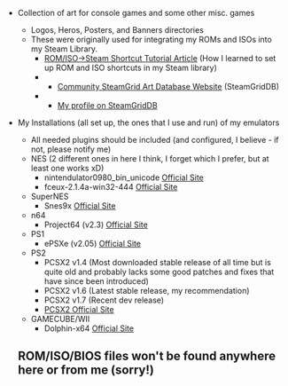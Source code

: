 - Collection of art for console games and some other misc. games
  - Logos, Heros, Posters, and Banners directories
  - These were originally used for integrating my ROMs and ISOs into my Steam Library.
    - [ROM/ISO->Steam Shortcut Tutorial Article](https://steamcommunity.com/sharedfiles/filedetails/?id=615016180) (How I learned to set up ROM and ISO shortcuts in my Steam library)
    - - [Community SteamGrid Art Database Website](https://www.steamgriddb.com/) (SteamGridDB)
    - - [My profile on SteamGridDB](https://www.steamgriddb.com/profile/76561197997377302)


- My Installations (all set up, the ones that I use and run) of my emulators
  - All needed plugins should be included (and configured, I believe - if not, please notify me)
  - NES (2 different ones in here I think, I forget which I prefer, but at least one works xD)
    - nintendulator0980_bin_unicode [Official Site](https://www.qmtpro.com/~nes/nintendulator/) 
    - fceux-2.1.4a-win32-444 [Official Site](https://fceux.com/web/home.html) 
  - SuperNES
    - Snes9x [Official Site](https://www.snes9x.com/) 
  - n64
    - Project64 (v2.3) [Official Site](https://www.pj64-emu.com/) 
  - PS1
    - ePSXe (v2.05) [Official Site](http://www.epsxe.com/) 
  - PS2
    - PCSX2 v1.4 (Most downloaded stable release of all time but is quite old and probably lacks 
                 some good patches and fixes that have since been introduced) 
    - PCSX2 v1.6 (Latest stable release, my recommendation)
    - PCSX2 v1.7 (Recent dev release)
    - [PCSX2 Official Site](https://pcsx2.net/) 
  - GAMECUBE/WII
    - Dolphin-x64 [Official Site](https://dolphin-emu.org/) 
                         

  ## ROM/ISO/BIOS files won't be found anywhere here or from me (sorry!)

